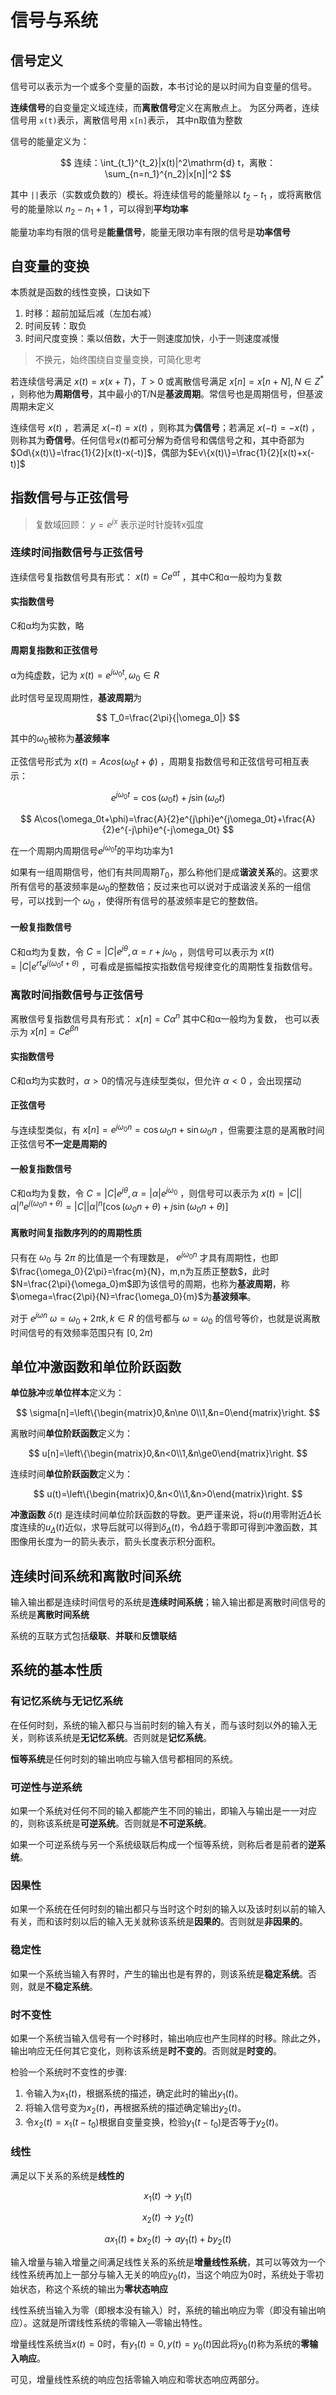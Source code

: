 # 信号与系统

## 信号定义

信号可以表示为一个或多个变量的函数，本书讨论的是以时间为自变量的信号。

**连续信号**的自变量定义域连续，而**离散信号**定义在离散点上。
为区分两者，连续信号用 `x(t)`表示，离散信号用 `x[n]`表示，
其中n取值为整数

信号的能量定义为：

$$
连续：\int_{t_1}^{t_2}|x(t)|^2\mathrm{d} t，离散：\sum_{n=n_1}^{n_2}|x[n]|^2
$$

其中 `||`表示（实数或负数的）模长。将连续信号的能量除以 $t_2-t_1$ ，或将离散信号的能量除以 $n_2-n_1+1$ ，可以得到**平均功率**

能量功率均有限的信号是**能量信号**，能量无限功率有限的信号是**功率信号**

## 自变量的变换

本质就是函数的线性变换，口诀如下

1. 时移：超前加延后减（左加右减）
2. 时间反转：取负
3. 时间尺度变换：乘以倍数，大于一则速度加快，小于一则速度减慢

> 不换元，始终围绕自变量变换，可简化思考

若连续信号满足 $x(t)=x(x+T)，T>0$ 或离散信号满足 $x[n]=x[n+N],N\in Z^*$ ，则称他为**周期信号**，其中最小的T/N是**基波周期**。常信号也是周期信号，但基波周期未定义

连续信号 $x(t)$ ，若满足 $x(-t)=x(t)$ ，则称其为**偶信号**；若满足 $x(-t)=-x(t)$ ，则称其为**奇信号**。任何信号$x(t)$都可分解为奇信号和偶信号之和，其中奇部为 $Od\{x(t)\}=\frac{1}{2}[x(t)-x(-t)]$，偶部为$Ev\{x(t)\}=\frac{1}{2}[x(t)+x(-t)]$

## 指数信号与正弦信号

> 复数域回顾： $y=e^{jx}$ 表示逆时针旋转x弧度

### 连续时间指数信号与正弦信号

连续信号复指数信号具有形式： $x(t)=Ce^{\alpha t}$ ，其中C和α一般均为复数

#### 实指数信号

C和α均为实数，略

#### 周期复指数和正弦信号

α为纯虚数，记为 $x(t)=e^{j\omega_0t},\omega_0\in R$

此时信号呈现周期性，**基波周期**为

$$
T_0=\frac{2\pi}{|\omega_0|}
$$

其中的$\omega_0$被称为**基波频率**

正弦信号形式为 $x(t)=Acos(\omega_0t+\phi)$ ，周期复指数信号和正弦信号可相互表示：

$$
e^{j\omega_0t}=\cos(\omega_0t)+j\sin(\omega_ot)
$$

$$
A\cos(\omega_0t+\phi)=\frac{A}{2}e^{j\phi}e^{j\omega_0t}+\frac{A}{2}e^{-j\phi}e^{-j\omega_0t}
$$

在一个周期内周期信号$e^{j\omega_0t}$的平均功率为1

如果有一组周期信号，他们有共同周期$T_0$，那么称他们是成**谐波关系**的。这要求所有信号的基波频率是$\omega_0$的整数倍；反过来也可以说对于成谐波关系的一组信号，可以找到一个 $\omega_0$ ，使得所有信号的基波频率是它的整数倍。

#### 一般复指数信号

C和α均为复数，令 $C=|C|e^{j\theta},\alpha=r+j\omega_0$ ，则信号可以表示为 $x(t)=|C|e^{rt}e^{j(\omega_0t+\theta)}$ ，可看成是振幅按实指数信号规律变化的周期性复指数信号。

### 离散时间指数信号与正弦信号

离散信号复指数信号具有形式： $x[n]=C\alpha^n$ 其中C和α一般均为复数， 也可以表示为 $x[n]=Ce^{\beta n}$

#### 实指数信号

C和α均为实数时，$\alpha>0$的情况与连续型类似，但允许 $\alpha<0$ ，会出现摆动

#### 正弦信号

与连续型类似，有 $x[n]=e^{j\omega_0n}=\cos \omega_0n+\sin\omega_0n$ ，但需要注意的是离散时间正弦信号**不一定是周期的**

#### 一般复指数信号

C和α均为复数，令 $C=|C|e^{j\theta},\alpha=|\alpha|e^{j\omega_0}$ ，则信号可以表示为 $x(t)=|C||\alpha|^n e^{j(\omega_0n+\theta)}=|C||\alpha|^n[\cos(\omega_0n+\theta)+j\sin(\omega_0n+\theta)]$

#### 离散时间复指数序列的的周期性质

只有在 $\omega_0$ 与 $2\pi$ 的比值是一个有理数是， $e^{j\omega_0n}$ 才具有周期性，也即$\frac{\omega_0}{2\pi}=\frac{m}{N}，m,n为互质正整数$，此时$N=\frac{2\pi}{\omega_0}m$即为该信号的周期，也称为**基波周期**，称$\omega=\frac{2\pi}{N}=\frac{\omega_0}{m}$为**基波频率**。

对于 $e^{j\omega n}$  $\omega=\omega_0+2\pi k,k\in R$ 的信号都与 $\omega=\omega_0$ 的信号等价，也就是说离散时间信号的有效频率范围只有 $[0, 2\pi)$

## 单位冲激函数和单位阶跃函数

**单位脉冲**或**单位样本**定义为：

$$
\sigma[n]=\left\{\begin{matrix}0,&n\ne 0\\1,&n=0\end{matrix}\right.
$$

离散时间**单位阶跃函数**定义为：

$$
u[n]=\left\{\begin{matrix}0,&n<0\\1,&n\ge0\end{matrix}\right.
$$

连续时间**单位阶跃函数**定义为：

$$
u(t)=\left\{\begin{matrix}0,&n<0\\1,&n>0\end{matrix}\right.
$$

**冲激函数** $\delta(t)$ 是连续时间单位阶跃函数的导数。更严谨来说，将$u(t)$用零附近$\Delta$长度连续的$u_\Delta(t)$近似，求导后就可以得到$\delta_\Delta(t)$，令$\Delta$趋于零即可得到冲激函数，其图像用长度为一的箭头表示，箭头长度表示积分面积。

## 连续时间系统和离散时间系统

输入输出都是连续时间信号的系统是**连续时间系统**；输入输出都是离散时间信号的系统是**离散时间系统**

系统的互联方式包括**级联**、**并联**和**反馈联结**

## 系统的基本性质

### 有记忆系统与无记忆系统

在任何时刻，系统的输入都只与当前时刻的输入有关，而与该时刻以外的输入无关，则称该系统是**无记忆系统**。否则就是**记忆系统**。

**恒等系统**是任何时刻的输出响应与输入信号都相同的系统。

### 可逆性与逆系统

如果一个系统对任何不同的输入都能产生不同的输出，即输入与输出是一一对应的，则称该系统是**可逆系统**。否则就是**不可逆系统**。

如果一个可逆系统与另一个系统级联后构成一个恒等系统，则称后者是前者的**逆系统**。

### 因果性

如果一个系统在任何时刻的输出都只与当时这个时刻的输入以及该时刻以前的输入有关，而和该时刻以后的输入无关就称该系统是**因果的**。否则就是**非因果的**。

### 稳定性

如果一个系统当输入有界时，产生的输出也是有界的，则该系统是**稳定系统**。否则，就是**不稳定系统**。

### 时不变性

如果一个系统当输入信号有一个时移时，输出响应也产生同样的时移。除此之外，输出响应无任何其它变化，则称该系统是**时不变的**。否则就是**时变的**。

检验一个系统时不变性的步骤:

1. 令输入为$x_1(t)$，根据系统的描述，确定此时的输出$y_1(t)$。
2. 将输入信号变为$x_2(t)$，再根据系统的描述确定输出$y_2(t)$。
3. 令$x_2(t)=x_1(t-t_0)$根据自变量变换，检验$y_1(t-t_0)$是否等于$y_2(t)$。

### 线性

满足以下关系的系统是**线性的**

$$
x_1(t)\rightarrow y_1(t)
$$

$$
x_2(t)\rightarrow y_2(t)
$$

$$
ax_1(t)+bx_2(t)\rightarrow ay_1(t)+by_2(t)
$$

输入增量与输入增量之间满足线性关系的系统是**增量线性系统**，其可以等效为一个线性系统再加上一部分与输入无关的响应$y_0(t)$，当这个响应为0时，系统处于零初始状态，称这个系统的输出为**零状态响应**

线性系统当输入为零（即根本没有输入）时，系统的输出响应为零（即没有输出响应）。这就是所谓线性系统的零输入—零输出特性。

增量线性系统当$x(t)=0$时，有$y_1(t)=0,y(t)=y_0(t)$因此将$y_0(t)$称为系统的**零输入响应**。

可见，增量线性系统的响应包括零输入响应和零状态响应两部分。